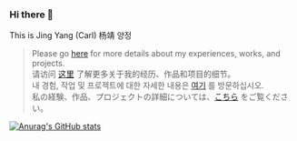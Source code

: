 ### Hi there 👋

This is Jing Yang (Carl) 杨靖 양정

> Please go [here](https://www.jingyangcarl.com) for more details about my experiences, works, and projects.\
> 请访问 [这里](https://www.jingyangcarl.com) 了解更多关于我的经历、作品和项目的细节。\
> 내 경험, 작업 및 프로젝트에 대한 자세한 내용은 [여기](https://www.jingyangcarl.com) 를 방문하십시오.\
> 私の経験、作品、プロジェクトの詳細については、[こちら](https://www.jingyangcarl.com) をご覧ください。

<!--
**jingyangcarl/jingyangcarl** is a ✨ _special_ ✨ repository because its `README.md` (this file) appears on your GitHub profile.

Here are some ideas to get you started:

- 🔭 I’m currently working on ...
- 🌱 I’m currently learning ...
- 👯 I’m looking to collaborate on ...
- 🤔 I’m looking for help with ...
- 💬 Ask me about ...
- 📫 How to reach me: ...
- 😄 Pronouns: ...
- ⚡ Fun fact: ...
-->

[![Anurag's GitHub stats](https://github-readme-stats.vercel.app/api?username=jingyangcarl&count_private=true&theme=dark&show_icons=true)](https://github.com/anuraghazra/github-readme-stats)
